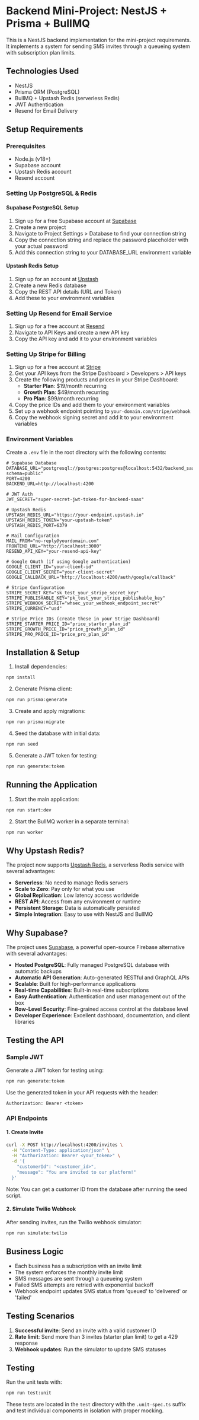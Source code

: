 # Backend Mini-Project: NestJS + Prisma + BullMQ

This is a NestJS backend implementation for the mini-project requirements. It implements a system for sending SMS invites through a queueing system with subscription plan limits.

## Technologies Used

- NestJS
- Prisma ORM (PostgreSQL)
- BullMQ + Upstash Redis (serverless Redis)
- JWT Authentication
- Resend for Email Delivery

## Setup Requirements

### Prerequisites

- Node.js (v18+)
- Supabase account
- Upstash Redis account
- Resend account

### Setting Up PostgreSQL & Redis

#### Supabase PostgreSQL Setup

1. Sign up for a free Supabase account at [Supabase](https://supabase.com/)
2. Create a new project
3. Navigate to Project Settings > Database to find your connection string
4. Copy the connection string and replace the password placeholder with your actual password
5. Add this connection string to your DATABASE_URL environment variable

#### Upstash Redis Setup

1. Sign up for an account at [Upstash](https://upstash.com/)
2. Create a new Redis database
3. Copy the REST API details (URL and Token)
4. Add these to your environment variables

### Setting Up Resend for Email Service

1. Sign up for a free account at [Resend](https://resend.com/)
2. Navigate to API Keys and create a new API key
3. Copy the API key and add it to your environment variables

### Setting Up Stripe for Billing

1. Sign up for a free account at [Stripe](https://stripe.com/)
2. Get your API keys from the Stripe Dashboard > Developers > API keys
3. Create the following products and prices in your Stripe Dashboard:
   - **Starter Plan**: $19/month recurring
   - **Growth Plan**: $49/month recurring  
   - **Pro Plan**: $99/month recurring
4. Copy the price IDs and add them to your environment variables
5. Set up a webhook endpoint pointing to `your-domain.com/stripe/webhook`
6. Copy the webhook signing secret and add it to your environment variables

### Environment Variables

Create a `.env` file in the root directory with the following contents:

```
# Supabase Database
DATABASE_URL="postgresql://postgres:postgres@localhost:5432/backend_saas?schema=public"
PORT=4200
BACKEND_URL=http://localhost:4200

# JWT Auth
JWT_SECRET="super-secret-jwt-token-for-backend-saas"

# Upstash Redis
UPSTASH_REDIS_URL="https://your-endpoint.upstash.io"
UPSTASH_REDIS_TOKEN="your-upstash-token"
UPSTASH_REDIS_PORT=6379

# Mail Configuration
MAIL_FROM="no-reply@yourdomain.com"
FRONTEND_URL="http://localhost:3000"
RESEND_API_KEY="your-resend-api-key"

# Google OAuth (if using Google authentication)
GOOGLE_CLIENT_ID="your-client-id"
GOOGLE_CLIENT_SECRET="your-client-secret"
GOOGLE_CALLBACK_URL="http://localhost:4200/auth/google/callback"

# Stripe Configuration
STRIPE_SECRET_KEY="sk_test_your_stripe_secret_key"
STRIPE_PUBLISHABLE_KEY="pk_test_your_stripe_publishable_key"
STRIPE_WEBHOOK_SECRET="whsec_your_webhook_endpoint_secret"
STRIPE_CURRENCY="usd"

# Stripe Price IDs (create these in your Stripe Dashboard)
STRIPE_STARTER_PRICE_ID="price_starter_plan_id"
STRIPE_GROWTH_PRICE_ID="price_growth_plan_id"
STRIPE_PRO_PRICE_ID="price_pro_plan_id"
```

## Installation & Setup

1. Install dependencies:

```bash
npm install
```

2. Generate Prisma client:

```bash
npm run prisma:generate
```

3. Create and apply migrations:

```bash
npm run prisma:migrate
```

4. Seed the database with initial data:

```bash
npm run seed
```

5. Generate a JWT token for testing:

```bash
npm run generate:token
```

## Running the Application

1. Start the main application:

```bash
npm run start:dev
```

2. Start the BullMQ worker in a separate terminal:

```bash
npm run worker
```

## Why Upstash Redis?

The project now supports [Upstash Redis](https://upstash.com/), a serverless Redis service with several advantages:

- **Serverless**: No need to manage Redis servers
- **Scale to Zero**: Pay only for what you use
- **Global Replication**: Low latency access worldwide
- **REST API**: Access from any environment or runtime
- **Persistent Storage**: Data is automatically persisted
- **Simple Integration**: Easy to use with NestJS and BullMQ

## Why Supabase?

The project uses [Supabase](https://supabase.com/), a powerful open-source Firebase alternative with several advantages:

- **Hosted PostgreSQL**: Fully managed PostgreSQL database with automatic backups
- **Automatic API Generation**: Auto-generated RESTful and GraphQL APIs
- **Scalable**: Built for high-performance applications
- **Real-time Capabilities**: Built-in real-time subscriptions 
- **Easy Authentication**: Authentication and user management out of the box
- **Row-Level Security**: Fine-grained access control at the database level
- **Developer Experience**: Excellent dashboard, documentation, and client libraries

## Testing the API

### Sample JWT

Generate a JWT token for testing using:

```bash
npm run generate:token
```

Use the generated token in your API requests with the header:
```
Authorization: Bearer <token>
```

### API Endpoints

#### 1. Create Invite

```bash
curl -X POST http://localhost:4200/invites \
  -H "Content-Type: application/json" \
  -H "Authorization: Bearer <your_token>" \
  -d '{
    "customerId": "<customer_id>",
    "message": "You are invited to our platform!"
  }'
```

Note: You can get a customer ID from the database after running the seed script.

#### 2. Simulate Twilio Webhook

After sending invites, run the Twilio webhook simulator:

```bash
npm run simulate:twilio
```

## Business Logic

- Each business has a subscription with an invite limit
- The system enforces the monthly invite limit
- SMS messages are sent through a queueing system
- Failed SMS attempts are retried with exponential backoff
- Webhook endpoint updates SMS status from 'queued' to 'delivered' or 'failed'

## Testing Scenarios

1. **Successful invite**: Send an invite with a valid customer ID
2. **Rate limit**: Send more than 3 invites (starter plan limit) to get a 429 response
3. **Webhook updates**: Run the simulator to update SMS statuses

## Testing

Run the unit tests with:

```bash
npm run test:unit
```

These tests are located in the `test` directory with the `.unit-spec.ts` suffix and test individual components in isolation with proper mocking.
